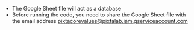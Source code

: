 - The Google Sheet file will act as a database
- Before running the code, you need to share the Google Sheet file with the email address pixtacorevalues@pixtalab.iam.gserviceaccount.com
